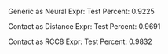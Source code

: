 
Generic as Neural Expr:
Test Percent: 0.9225

Contact as Distance Expr:
Test Percent: 0.9691

Contact as RCC8 Expr:
Test Percent: 0.9832
